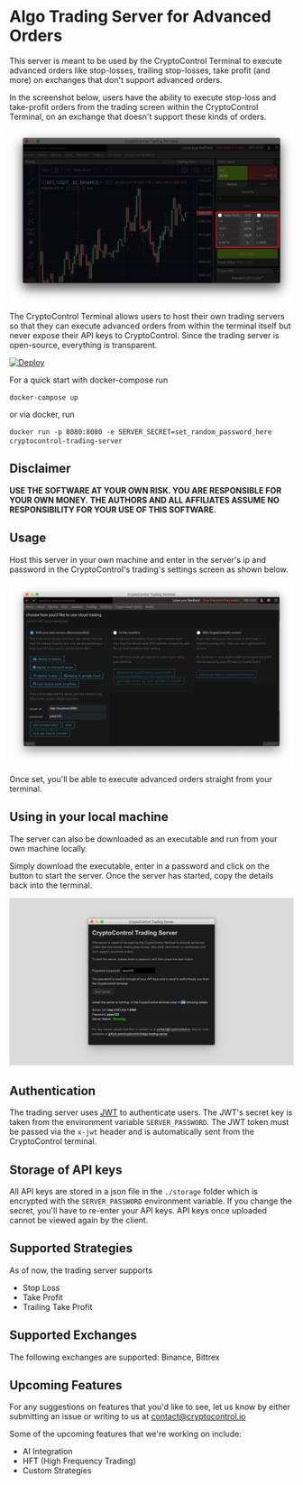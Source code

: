Algo Trading Server for Advanced Orders
=======================================

This server is meant to be used by the CryptoControl Terminal to execute advanced orders like stop-losses, trailing stop-losses, take profit (and more) on exchanges that don't support advanced orders.

In the screenshot below, users have the ability to execute stop-loss and take-profit orders from the trading screen within the CryptoControl Terminal, on an exchange that doesn't support these kinds of orders.

![Stop Loss Screenshot](./screenshots/stoploss3.png)

The CryptoControl Terminal allows users to host their own trading servers so that they can execute advanced orders from within the terminal itself but never expose their API keys to CryptoControl. Since the trading server is open-source, everything is transparent.

[![Deploy](https://www.herokucdn.com/deploy/button.svg)](https://heroku.com/deploy?template=https://github.com/cryptocontrol/adv-trading-server)

For a quick start with docker-compose run
```
docker-compose up
```
or via docker, run
```
docker run -p 8080:8080 -e SERVER_SECRET=set_random_password_here cryptocontrol-trading-server
```

## Disclaimer
**USE THE SOFTWARE AT YOUR OWN RISK. YOU ARE RESPONSIBLE FOR YOUR OWN MONEY.**
**THE AUTHORS AND ALL AFFILIATES ASSUME NO RESPONSIBILITY FOR YOUR USE OF THIS SOFTWARE.**

## Usage
Host this server in your own machine and enter in the server's ip and password in the CryptoControl's trading's settings screen as shown below.

![Insert Server Details](./screenshots/setup2.png)

Once set, you'll be able to execute advanced orders straight from your terminal.


## Using in your local machine
The server can also be downloaded as an executable and run from your own machine locally.

Simply download the executable, enter in a password and click on the button to start the server. Once the server has started, copy the details back into the terminal.

![Desktop Gui](./screenshots/gui3.png)

<!-- ## How advanced orders work
To execute advanced orders, a server needs to be running 24x7 monitoring the price feeds of various exchanges and executing trades automatically when certain conditions are met.

Some exchanges have a real-time api (websocket or FIX) for trades which allow  -->

## Authentication
The trading server uses [JWT](https://jwt.io/) to authenticate users. The JWT's secret key is taken from the environment variable `SERVER_PASSWORD`. The JWT token must be passed via the `x-jwt` header and is automatically sent from the CryptoControl terminal.

## Storage of API keys
All API keys are stored in a json file in the `./storage` folder which is encrypted with the `SERVER_PASSWORD` environment variable. If you change the secret, you'll have to re-enter your API keys. API keys once uploaded cannot be viewed again by the client.

## Supported Strategies
As of now, the trading server supports
- Stop Loss
- Take Profit
- Trailing Take Profit

## Supported Exchanges
The following exchanges are supported: Binance, Bittrex

## Upcoming Features
For any suggestions on features that you'd like to see, let us know by either submitting an issue or writing to us at contact@cryptocontrol.io

Some of the upcoming features that we're working on include:

- AI Integration
- HFT (High Frequency Trading)
- Custom Strategies
